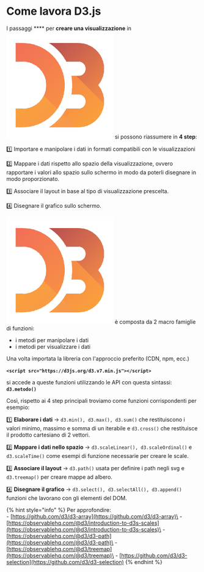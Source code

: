 # Come lavora D3.js



I passaggi **** per **creare una visualizzazione** in <img src="../../.gitbook/assets/1562726.png" alt="" data-size="line"> si possono riassumere in **4 step**:

&#x20;     :one: Importare e manipolare i dati in formati compatibili con le visualizzazioni

&#x20;     :two: Mappare i dati rispetto allo spazio della visualizzazione, ovvero rapportare i valori allo spazio sullo schermo in modo da poterli disegnare in modo proporzionato.

&#x20;     :three: Associare il layout in base al tipo di visualizzazione prescelta.

&#x20;     :four: Disegnare il grafico sullo schermo.

<img src="../../.gitbook/assets/1562726.png" alt="" data-size="line"> è composta da 2 macro famiglie di funzioni:

* i metodi per manipolare i dati
* i metodi per visualizzare i dati

Una volta importata la libreria con l'approccio  preferito (CDN, npm, ecc.)&#x20;

**`<script src="https://d3js.org/d3.v7.min.js"></script>`**

si accede a queste funzioni utilizzando le API con questa sintassi:\
**`d3.metodo()`**

Così, rispetto ai 4 step principali troviamo come funzioni corrispondenti per esempio:

:one: **Elaborare i dati** -> `d3.min(), d3.max(), d3.sum()` che restituiscono i valori minimo, massimo e somma di un iterabile e `d3.cross()` che restituisce il prodotto cartesiano di 2 vettori.

:two: **Mappare i dati nello spazio** -> `d3.scaleLinear(), d3.scaleOrdinal()` e `d3.scaleTime()` come esempi di funzione necessarie per creare le scale.

:three: **Associare il layout** -> `d3.path()` usata per definire i path negli svg e `d3.treemap()` per creare mappe ad albero.

:four: **Disegnare il grafico** -> `d3.select(), d3.selectAll(), d3.append()` funzioni che lavorano con gli elementi del DOM.

{% hint style="info" %}
Per approfondire:\
\- [https://github.com/d3/d3-array](https://github.com/d3/d3-array)\
\- [https://observablehq.com/@d3/introduction-to-d3s-scales](https://observablehq.com/@d3/introduction-to-d3s-scales)\
\- [https://observablehq.com/@d3/d3-path](https://observablehq.com/@d3/d3-path)\
\- [https://observablehq.com/@d3/treemap](https://observablehq.com/@d3/treemap)\
\- [https://github.com/d3/d3-selection](https://github.com/d3/d3-selection)
{% endhint %}
